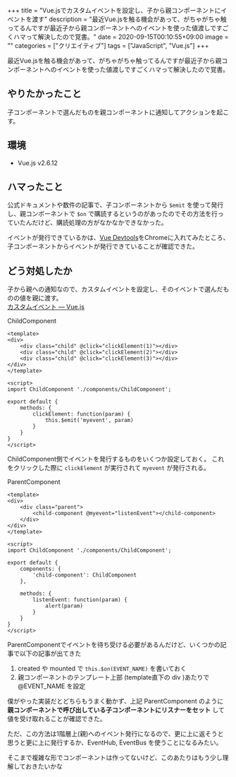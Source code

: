 +++
title = "Vue.jsでカスタムイベントを設定し、子から親コンポーネントにイベントを渡す"
description = "最近Vue.jsを触る機会があって、がちゃがちゃ触ってるんですが最近子から親コンポーネントへのイベントを使った値渡しですごくハマって解決したので覚書。"
date = 2020-09-15T00:10:55+09:00
image = ""
categories = ["クリエイティブ"]
tags = ["JavaScript", "Vue.js"]
+++


最近Vue.jsを触る機会があって、がちゃがちゃ触ってるんですが最近子から親コンポーネントへのイベントを使った値渡しですごくハマって解決したので覚書。


## やりたかったこと

子コンポーネントで選んだものを親コンポーネントに通知してアクションを起こす。

## 環境

- Vue.js v2.6.12

## ハマったこと
公式ドキュメントや数件の記事で、子コンポーネントから ``$emit`` を使って発行し、親コンポーネントで ``$on`` で購読するというのがあったのでその方法を行っていたんだけど、購読処理の方がなかなかできなかった。

イベントが発行できているかは、[Vue Devtools](https://chrome.google.com/webstore/detail/vuejs-devtools/nhdogjmejiglipccpnnnanhbledajbpd)をChromeに入れてみたところ、子コンポーネントからイベントが発行できていることが確認できた。


## どう対処したか

子から親への通知なので、カスタムイベントを設定し、そのイベントで選んだものの値を親に渡す。  
[カスタムイベント — Vue.js](https://jp.vuejs.org/v2/guide/components-custom-events.html)


ChildComponent

```vue
<template>
<div>
    <div class="child" @click="clickElement(1)"></div>
    <div class="child" @click="clickElement(2)"></div>
    <div class="child" @click="clickElement(3)"></div>
</div>
</template>

<script>
import ChildComponent './components/ChildComponent';

export default {
    methods: {
        clickElement: function(param) {
            this.$emit('myevent', param)
        }
    }
}
</script>
```

ChildComponent側でイベントを発行するものをいくつか設定しておく。
これをクリックした際に ``clickElement`` が実行されて ``myevent`` が発行される。


ParentComponent

```vue
<template>
<div>
    <div class="parent">
        <child-component @myevent="listenEvent"></child-component>
    </div>
</div>
</template>

<script>
import ChildComponent './components/ChildComponent';

export default {
    components: {
        'child-component': ChildComponent
    },

    methods: {
        listenEvent: function(param) {
            alert(param)
        }
    }
}
</script>
```

ParentComponentでイベントを待ち受ける必要があるんだけど、いくつかの記事で以下の記事が出てきた

1. created や mounted で ``this.$on(EVENT_NAME)`` を書いておく
2. 親コンポーネントのテンプレート上部 (template直下の div )あたりで @EVENT_NAME を設定
 
僕がやった実装だとどちらもうまく動かず、上記 ParentComponent のように **親コンポーネントで呼び出している子コンポーネントにリスナーをセット** して値を受け取れることが確認できた。


ただ、この方法は1階層上(親)へのイベント発行になるので、更に上に返そうと思うと更に上に発行するか、EventHub, EventBus を使うことになるみたい。

そこまで複雑な形でコンポーネントは作ってないけど、このあたりはもう少し理解しておきたいかな
